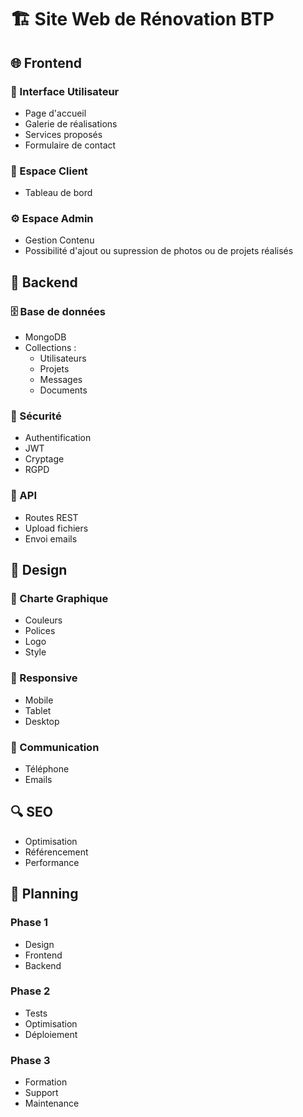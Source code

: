 # 🏗️ Site Web de Rénovation BTP

## 🌐 Frontend
### 📱 Interface Utilisateur
- Page d'accueil
- Galerie de réalisations
- Services proposés
- Formulaire de contact

### 👤 Espace Client
- Tableau de bord


### ⚙️ Espace Admin
- Gestion Contenu
- Possibilité d'ajout ou supression de photos ou de projets réalisés

## 🔧 Backend
### 🗄️ Base de données
- MongoDB
- Collections :
  - Utilisateurs
  - Projets
  - Messages
  - Documents

### 🔐 Sécurité
- Authentification
- JWT
- Cryptage
- RGPD

### 📨 API
- Routes REST
- Upload fichiers
- Envoi emails

## 🎨 Design
### 🎯 Charte Graphique
- Couleurs
- Polices
- Logo
- Style

### 📱 Responsive
- Mobile
- Tablet
- Desktop



### 📧 Communication
- Téléphone
- Emails


## 🔍 SEO
- Optimisation
- Référencement
- Performance


## 📅 Planning
### Phase 1
- Design
- Frontend
- Backend

### Phase 2
- Tests
- Optimisation
- Déploiement

### Phase 3
- Formation
- Support
- Maintenance 